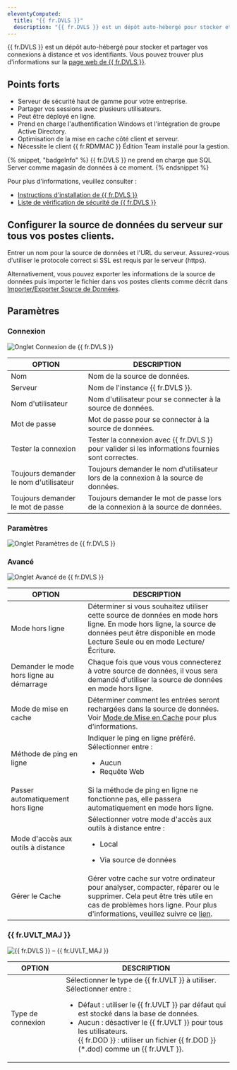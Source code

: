 ```yaml
---
eleventyComputed:
  title: "{{ fr.DVLS }}"
  description: "{{ fr.DVLS }} est un dépôt auto-hébergé pour stocker et partager vos connexions à distance et vos identifiants."
---
```

{{ fr.DVLS }} est un dépôt auto-hébergé pour stocker et partager vos connexions à distance et vos identifiants. Vous pouvez trouver plus d'informations sur la [page web de {{ fr.DVLS }}](https://devolutions.net/server).

## Points forts

* Serveur de sécurité haut de gamme pour votre entreprise.
* Partager vos sessions avec plusieurs utilisateurs.
* Peut être déployé en ligne.
* Prend en charge l'authentification Windows et l'intégration de groupe Active Directory.
* Optimisation de la mise en cache côté client et serveur.
* Nécessite le client {{ fr.RDMMAC }} Édition Team installé pour la gestion.

{% snippet, "badgeInfo" %}
{{ fr.DVLS }} ne prend en charge que SQL Server comme magasin de données à ce moment.
{% endsnippet %}

Pour plus d'informations, veuillez consulter :

* [Instructions d'installation de {{ fr.DVLS }}](/server/getting-started/installation/)
* [Liste de vérification de sécurité de {{ fr.DVLS }}](/server/getting-started/security-checklist/)

## Configurer la source de données du serveur sur tous vos postes clients.

Entrer un nom pour la source de données et l'URL du serveur. Assurez-vous d'utiliser le protocole correct si SSL est requis par le serveur (https).

Alternativement, vous pouvez exporter les informations de la source de données puis importer le fichier dans vos postes clients comme décrit dans [Importer/Exporter Source de Données](/rdm/mac/data-sources/import-export/).

## Paramètres

### Connexion

![Onglet Connexion de {{ fr.DVLS }}](https://cdnweb.devolutions.net/docs/docs_en_rdm_mac_clip6023.png)

| OPTION              | DESCRIPTION |
|---------------------|-------------|
| Nom                 | Nom de la source de données. |
| Serveur             | Nom de l'instance {{ fr.DVLS }}. |
| Nom d'utilisateur   | Nom d'utilisateur pour se connecter à la source de données. |
| Mot de passe        | Mot de passe pour se connecter à la source de données. |
| Tester la connexion | Tester la connexion avec {{ fr.DVLS }} pour valider si les informations fournies sont correctes. |
| Toujours demander le nom d'utilisateur | Toujours demander le nom d'utilisateur lors de la connexion à la source de données. |
| Toujours demander le mot de passe | Toujours demander le mot de passe lors de la connexion à la source de données. |

### Paramètres

![Onglet Paramètres de {{ fr.DVLS }}](https://cdnweb.devolutions.net/docs/docs_en_rdm_mac_clip6024.png)

### Avancé

![Onglet Avancé de {{ fr.DVLS }}](https://cdnweb.devolutions.net/docs/docs_en_rdm_mac_clip6025.png)

| OPTION                          | DESCRIPTION |
|---------------------------------|-------------|
| Mode hors ligne                 | Déterminer si vous souhaitez utiliser cette source de données en mode hors ligne. En mode hors ligne, la source de données peut être disponible en mode Lecture Seule ou en mode Lecture/Écriture. |
| Demander le mode hors ligne au démarrage | Chaque fois que vous vous connecterez à votre source de données, il vous sera demandé d'utiliser la source de données en mode hors ligne. |
| Mode de mise en cache           | Déterminer comment les entrées seront rechargées dans la source de données. Voir [Mode de Mise en Cache](/rdm/mac/data-sources/caching/) pour plus d'informations. |
| Méthode de ping en ligne        | Indiquer le ping en ligne préféré. Sélectionner entre :<ul><li>Aucun</li><li>Requête Web</li></ul> |
| Passer automatiquement hors ligne | Si la méthode de ping en ligne ne fonctionne pas, elle passera automatiquement en mode hors ligne. |
| Mode d'accès aux outils à distance | Sélectionner votre mode d'accès aux outils à distance entre :<ul><li>Local</li></ul><ul><li> Via source de données</li></ul> |
| Gérer le Cache                  | Gérer votre cache sur votre ordinateur pour analyser, compacter, réparer ou le supprimer. Cela peut être très utile en cas de problèmes hors ligne. Pour plus d'informations, veuillez suivre ce [lien](Gérer-Cache). |

### {{ fr.UVLT_MAJ }}

![{{ fr.DVLS }} – {{ fr.UVLT_MAJ }}](https://cdnweb.devolutions.net/docs/docs_en_rdm_mac_clip6026.png)

| OPTION           | DESCRIPTION |
|------------------|-------------|
| Type de connexion | Sélectionner le type de {{ fr.UVLT }} à utiliser. Sélectionner entre :<ul><li>Défaut : utiliser le {{ fr.UVLT }} par défaut qui est stocké dans la base de données.</li><li> Aucun : désactiver le {{ fr.UVLT }} pour tous les utilisateurs.</li></li>  {{ fr.DOD }} : utiliser un fichier {{ fr.DOD }} (*.dod) comme un {{ fr.UVLT }}.</li></ul> |

